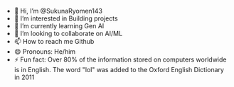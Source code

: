 - 👋 Hi, I’m @SukunaRyomen143
- 👀 I’m interested in Building projects
- 🌱 I’m currently learning Gen AI
- 💞️ I’m looking to collaborate on AI/ML
- 📫 How to reach me Github
- 😄 Pronouns: He/him
- ⚡ Fun fact: Over 80% of the information stored on computers worldwide is in English. The word "lol" was added to the Oxford English Dictionary in 2011

<!---
SukunaRyomen143/SukunaRyomen143 is a ✨ special ✨ repository because its `README.md` (this file) appears on your GitHub profile.
You can click the Preview link to take a look at your changes.
--->

